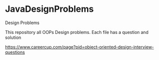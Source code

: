 # JavaDesignProblems
Design Problems


This repository all OOPs Design problems. Each file has a question and solution


https://www.careercup.com/page?pid=object-oriented-design-interview-questions
